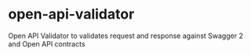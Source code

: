 # open-api-validator
Open API Validator to validates request and response against Swagger 2 and Open API contracts 

